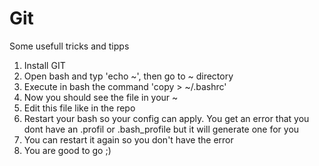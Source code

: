 # Git
Some usefull tricks and tipps 

1. Install GIT
2. Open bash and typ 'echo ~', then go to ~ directory 
3. Execute in bash the command 'copy > ~/.bashrc'
4. Now you should see the file in your ~
5. Edit this file like in the repo
6. Restart your bash so your config can apply. You get an error that you dont have an .profil or .bash_profile but it will generate one for you
7. You can restart it again so you don't have the error
8. You are good to go ;)
